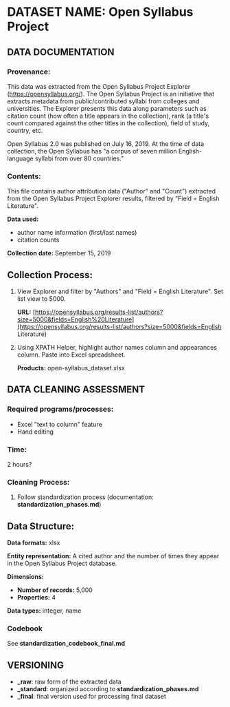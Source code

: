 # DATASET NAME: Open Syllabus Project

## DATA DOCUMENTATION

### Provenance:

This data was extracted from the Open Syllabus Project Explorer (<https://opensyllabus.org/>). The Open Syllabus Project is an initiative that extracts metadata from public/contributed syllabi from colleges and universities. The Explorer presents this data along parameters such as citation count (how often a title appears in the collection), rank (a title's count compared against the other titles in the collection), field of study, country, etc.

Open Syllabus 2.0 was published on July 16, 2019. At the time of data collection, the Open Syllabus has "a corpus of seven million English-language syllabi from over 80 countries."

### Contents:

This file contains author attribution data ("Author" and "Count") extracted from the Open Syllabus Project Explorer results, filtered by "Field = English Literature".

**Data used:** 

- author name information (first/last names)
- citation counts

**Collection date:** September 15, 2019



## Collection Process:

1. View Explorer and filter by "Authors" and "Field = English Literature". Set list view to 5000.

   **URL:** [https://opensyllabus.org/results-list/authors?size=5000&fields=English%20Literature](https://opensyllabus.org/results-list/authors?size=5000&fields=English Literature)

2. Using XPATH Helper, highlight author names column and appearances column. Paste into Excel spreadsheet.

   **Products:** open-syllabus_dataset.xlsx



## DATA CLEANING ASSESSMENT

### Required programs/processes:

- Excel "text to column" feature
- Hand editing

### Time:

2 hours?

### Cleaning Process: 

1. Follow standardization process (documentation: **standardization_phases.md**)



## Data Structure:

**Data formats:** xlsx

**Entity representation:** A cited author and the number of times they appear in the Open Syllabus Project database.

**Dimensions:** 

- **Number of records:** 5,000
- **Properties:** 4

**Data types:** integer, name

### Codebook

See **standardization_codebook_final.md**



## VERSIONING

- **_raw**: raw form of the extracted data
- **_standard**: organized according to **standardization_phases.md**
- **_final**: final version used for processing final dataset